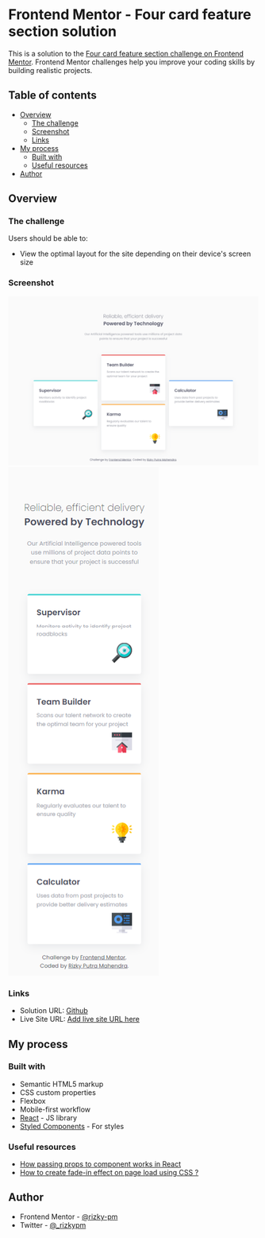 # Frontend Mentor - Four card feature section solution

This is a solution to the [Four card feature section challenge on Frontend Mentor](https://www.frontendmentor.io/challenges/four-card-feature-section-weK1eFYK). Frontend Mentor challenges help you improve your coding skills by building realistic projects.

## Table of contents

-   [Overview](#overview)
    -   [The challenge](#the-challenge)
    -   [Screenshot](#screenshot)
    -   [Links](#links)
-   [My process](#my-process)
    -   [Built with](#built-with)
    -   [Useful resources](#useful-resources)
-   [Author](#author)

## Overview

### The challenge

Users should be able to:

-   View the optimal layout for the site depending on their device's screen size

### Screenshot

![Desktop Design](./result_screenshots/design-desktop.png)
![Mobile Design](./result_screenshots/mobile-desktop.png)

### Links

-   Solution URL: [Github](https://github.com/rizky-pm/fm_four-card-feature-section)
-   Live Site URL: [Add live site URL here](https://your-live-site-url.com)

## My process

### Built with

-   Semantic HTML5 markup
-   CSS custom properties
-   Flexbox
-   Mobile-first workflow
-   [React](https://reactjs.org/) - JS library
-   [Styled Components](https://styled-components.com/) - For styles

### Useful resources

-   [How passing props to component works in React](https://blog.logrocket.com/the-beginners-guide-to-mastering-react-props-3f6f01fd7099/)
-   [How to create fade-in effect on page load using CSS ?](https://www.geeksforgeeks.org/how-to-create-fade-in-effect-on-page-load-using-css/)

## Author

-   Frontend Mentor - [@rizky-pm](https://www.frontendmentor.io/profile/rizky-pm)
-   Twitter - [@\_rizkypm](https://twitter.com/_rizkypm)
